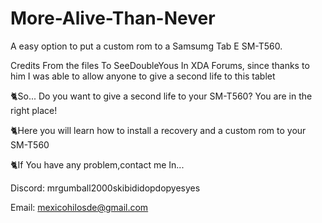 # More-Alive-Than-Never
A easy option to put a custom rom to a Samsumg Tab E SM-T560.


Credits From the files To SeeDoubleYous In XDA Forums, since thanks to him I was able to allow anyone to give a second life to this tablet


🐈So... Do you want to give a second life to your SM-T560?
You are in the right place!

🐈Here you will learn how to install a recovery and a custom rom to your SM-T560

🐈If You have any problem,contact me In...

Discord: mrgumball2000skibididopdopyesyes

Email: mexicohilosde@gmail.com
